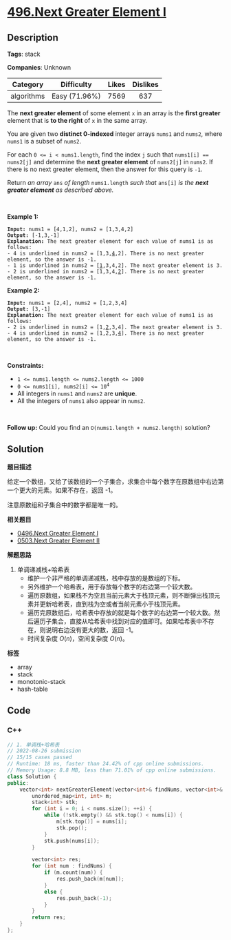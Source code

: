 # [496.Next Greater Element I](https://leetcode.com/problems/next-greater-element-i/description/)

## Description

**Tags**: stack

**Companies**: Unknown

|  Category  |  Difficulty   | Likes | Dislikes |
| :--------: | :-----------: | :---: | :------: |
| algorithms | Easy (71.96%) | 7569  |   637    |

<p>The <strong>next greater element</strong> of some element <code>x</code> in an array is the <strong>first greater</strong> element that is <strong>to the right</strong> of <code>x</code> in the same array.</p>
<p>You are given two <strong>distinct 0-indexed</strong> integer arrays <code>nums1</code> and <code>nums2</code>, where <code>nums1</code> is a subset of <code>nums2</code>.</p>
<p>For each <code>0 &lt;= i &lt; nums1.length</code>, find the index <code>j</code> such that <code>nums1[i] == nums2[j]</code> and determine the <strong>next greater element</strong> of <code>nums2[j]</code> in <code>nums2</code>. If there is no next greater element, then the answer for this query is <code>-1</code>.</p>
<p>Return <em>an array </em><code>ans</code><em> of length </em><code>nums1.length</code><em> such that </em><code>ans[i]</code><em> is the <strong>next greater element</strong> as described above.</em></p>
<p>&nbsp;</p>
<p><strong class="example">Example 1:</strong></p>
<pre><code><strong>Input:</strong> nums1 = [4,1,2], nums2 = [1,3,4,2]
<strong>Output:</strong> [-1,3,-1]
<strong>Explanation:</strong> The next greater element for each value of nums1 is as follows:
- 4 is underlined in nums2 = [1,3,<u>4</u>,2]. There is no next greater element, so the answer is -1.
- 1 is underlined in nums2 = [<u>1</u>,3,4,2]. The next greater element is 3.
- 2 is underlined in nums2 = [1,3,4,<u>2</u>]. There is no next greater element, so the answer is -1.</code></pre>
<p><strong class="example">Example 2:</strong></p>
<pre><code><strong>Input:</strong> nums1 = [2,4], nums2 = [1,2,3,4]
<strong>Output:</strong> [3,-1]
<strong>Explanation:</strong> The next greater element for each value of nums1 is as follows:
- 2 is underlined in nums2 = [1,<u>2</u>,3,4]. The next greater element is 3.
- 4 is underlined in nums2 = [1,2,3,<u>4</u>]. There is no next greater element, so the answer is -1.</code></pre>
<p>&nbsp;</p>
<p><strong>Constraints:</strong></p>
<ul>
  <li><code>1 &lt;= nums1.length &lt;= nums2.length &lt;= 1000</code></li>
  <li><code>0 &lt;= nums1[i], nums2[i] &lt;= 10<sup>4</sup></code></li>
  <li>All integers in <code>nums1</code> and <code>nums2</code> are <strong>unique</strong>.</li>
  <li>All the integers of <code>nums1</code> also appear in <code>nums2</code>.</li>
</ul>
<p>&nbsp;</p>
<strong>Follow up:</strong> Could you find an <code>O(nums1.length + nums2.length)</code> solution?

## Solution

**题目描述**

给定一个数组，又给了该数组的一个子集合，求集合中每个数字在原数组中右边第一个更大的元素。如果不存在，返回 -1。

注意原数组和子集合中的数字都是唯一的。

**相关题目**

- [0496.Next Greater Element I](0496.next-greater-element-i.md)
- [0503.Next Greater Element II](0503.next-greater-element-ii.md)

**解题思路**

1. 单调递减栈+哈希表
   - 维护一个非严格的单调递减栈，栈中存放的是数组的下标。
   - 另外维护一个哈希表，用于存放每个数字的右边第一个较大数。
   - 遍历原数组，如果栈不为空且当前元素大于栈顶元素，则不断弹出栈顶元素并更新哈希表，直到栈为空或者当前元素小于栈顶元素。
   - 遍历完原数组后，哈希表中存放的就是每个数字的右边第一个较大数。然后遍历子集合，直接从哈希表中找到对应的值即可。如果哈希表中不存在，则说明右边没有更大的数，返回 -1。
   - 时间复杂度 $O(n)$，空间复杂度 $O(n)$。

**标签**

- array
- stack
- monotonic-stack
- hash-table

<!-- code start -->
## Code

### C++

```cpp
// 1. 单调栈+哈希表
// 2022-08-26 submission
// 15/15 cases passed
// Runtime: 18 ms, faster than 24.42% of cpp online submissions.
// Memory Usage: 8.8 MB, less than 71.01% of cpp online submissions.
class Solution {
public:
    vector<int> nextGreaterElement(vector<int>& findNums, vector<int>& nums) {
        unordered_map<int, int> m;
        stack<int> stk;
        for (int i = 0; i < nums.size(); ++i) {
            while (!stk.empty() && stk.top() < nums[i]) {
                m[stk.top()] = nums[i];
                stk.pop();
            }
            stk.push(nums[i]);
        }

        vector<int> res;
        for (int num : findNums) {
            if (m.count(num)) {
                res.push_back(m[num]);
            }
            else {
                res.push_back(-1);
            }
        }
        return res;
    }
};
```

<!-- code end -->
